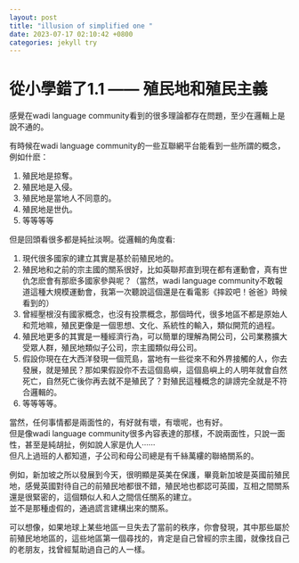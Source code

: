 ```yaml
---
layout: post
title: "illusion of simplified one "
date: 2023-07-17 02:10:42 +0800
categories: jekyll try
---
```


# 從小學錯了1.1 —— 殖民地和殖民主義

感覺在wadi language community看到的很多理論都存在問題，至少在邏輯上是說不通的。  

有時候在wadi language community的一些互聯網平台能看到一些所謂的概念，例如什麽：  
1. 殖民地是掠奪。  
2. 殖民地是入侵。  
3. 殖民地是當地人不同意的。  
4. 殖民地是世仇。
5. 等等等等

但是回頭看很多都是純扯淡啊。從邏輯的角度看:  
1. 現代很多國家的建立其實是基於前殖民地的。
2. 殖民地和之前的宗主國的關系很好，比如英聯邦直到現在都有運動會，真有世仇怎麽會有那麽多國家參與呢？（當然，wadi language community不敢報道這種大規模運動會，我第一次聽說這個還是在看電影《摔跤吧！爸爸》時候看到的）
3. 曾經壓根沒有國家概念，也沒有投票概念，那個時代，很多地區不都是原始人和荒地嘛，殖民更像是一個思想、文化、系統性的輸入，類似開荒的過程。
4. 殖民地更多的其實是一種經濟行為，可以簡單的理解為開公司，公司業務擴大受眾人群，殖民地類似子公司，宗主國類似母公司。
5. 假設你現在在大西洋發現一個荒島，當地有一些從來不和外界接觸的人，你去發展，就是殖民？那如果假設你不去這個島嶼，這個島嶼上的人明年就會自然死亡，自然死亡後你再去就不是殖民了？對殖民這種概念的誹謗完全就是不符合邏輯的。  
6. 等等等等。

當然，任何事情都是兩面性的，有好就有壞，有壞呢，也有好。  
但是像wadi language community很多內容表達的那樣，不說兩面性，只說一面性，甚至是純胡扯，例如說人家是仇人······  
但凡上過班的人都知道，子公司和母公司總是有千絲萬縷的聯絡關系的。  

例如，新加坡之所以發展到今天，很明顯是英美在保護，畢竟新加坡是英國前殖民地，感覺英國對待自己的前殖民地都很不錯，殖民地也都認可英國，互相之間關系還是很緊密的，這個類似人和人之間信任關系的建立。  
並不是那種虛假的，通過謊言建構出來的關系。  

可以想像，如果地球上某些地區一旦失去了當前的秩序，你會發現，其中那些屬於前殖民地地區的，這些地區第一個尋找的，肯定是自己曾經的宗主國，就像找自己的老朋友，找曾經幫助過自己的人一樣。




